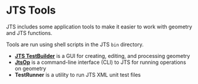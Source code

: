 # JTS Tools

JTS includes some application tools to make it easier to work with geometry and JTS functions.

Tools are run using shell scripts in the JTS `bin` directory.

* [**JTS TestBuilder**](JTSTestBuilder.md) is a GUI for creating, editing, and processing geometry
* [**JtsOp**](JtsOp.md) is a command-line interface (CLI) to JTS for running operations on geometry
* **TestRunner** is a utility to run JTS XML unit test files

